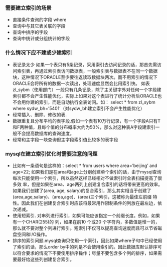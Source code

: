 ### 需要建立索引的场景
+ 直接条件查询的字段 where
+ 查询中与其它表关联的字段
+ 查询中排序的字段
+ 查询中统计或分组统计的字段

###  什么情况下应不建或少建索引
* 表记录太少
如果一个表只有5条记录，采用索引去访问记录的话，那首先需访问索引表，再通过索引表访问数据表，一般索引表与数据表不在同一个数据块，这种情况下ORACLE至少要往返读取数据块两次。而不用索引的情况下ORACLE会将所有的数据一次读出，处理速度显然会比用索引快。
如表zl_sybm（使用部门）一般只有几条记录，除了主关键字外对任何一个字段建索引都不会产生性能优化，实际上如果对这个表进行了统计分析后ORACLE也不会用你建的索引，而是自动执行全表访问。如：
select * from zl_sybm where sydw_bh=’5401’（对sydw_bh建立索引不会产生性能优化）
* 经常插入、删除、修改的表.
* 数据重复且分布平均的表字段.假如一个表有10万行记录，有一个字段A只有T和F两种值，且每个值的分布概率大约为50%，那么对这种表A字段建索引一般不会提高数据库的查询速度。
* 经常和主字段一块查询但主字段索引值比较多的表字段

### mysql在建立索引优化时需要注意的问题
+ 比如有一条语句是这样的：select * from users where area=’beijing’ and age=22;
  如果我们是在area和age上分别创建单个索引的话，由于mysql查询每次只能使用一个索引，所以虽然这样已经相对不做索引时全表扫描提高了很多效
  率，但是如果在area、age两列上创建复合索引的话将带来更高的效率。如果我们创建了(area, age,
  salary)的复合索引，那么其实相当于创建了(area,age,salary)、(area,age)、(area)三个索引，这被称为最佳左前缀
  特性。因此我们在创建复合索引时应该将最常用作限制条件的列放在最左边，依次递减。
+ 使用短索引. 对串列进行索引，如果可能应该指定一个前缀长度。例如，如果有一个CHAR(255)的 列，如果在前10 个或20 个字符内，多数值是惟一的，那么就不要对整个列进行索引。短索引不仅可以提高查询速度而且可以节省磁盘空间和I/O操作。
+ 排序的索引问题.mysql查询只使用一个索引，因此如果where子句中已经使用了索引的话，那么order by中的列是不会使用索引的。因此数据库默认排序可以符合要求的情况下不要使用排序操作；尽量不要包含多个列的排序，如果需要最好给这些列创建复合索引。